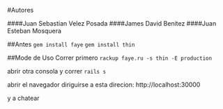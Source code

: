 #Autores

####Juan Sebastian Velez Posada
####James David Benitez
####Juan Esteban Mosquera

##Antes
    `gem install faye`
    `gem install thin`

##Mode de Uso
Correr primero `rackup faye.ru -s thin -E production`

abrir otra consola y correr `rails s`

abrir el navegador diriguirse a esta direcion: http://localhost:30000

y a chatear

